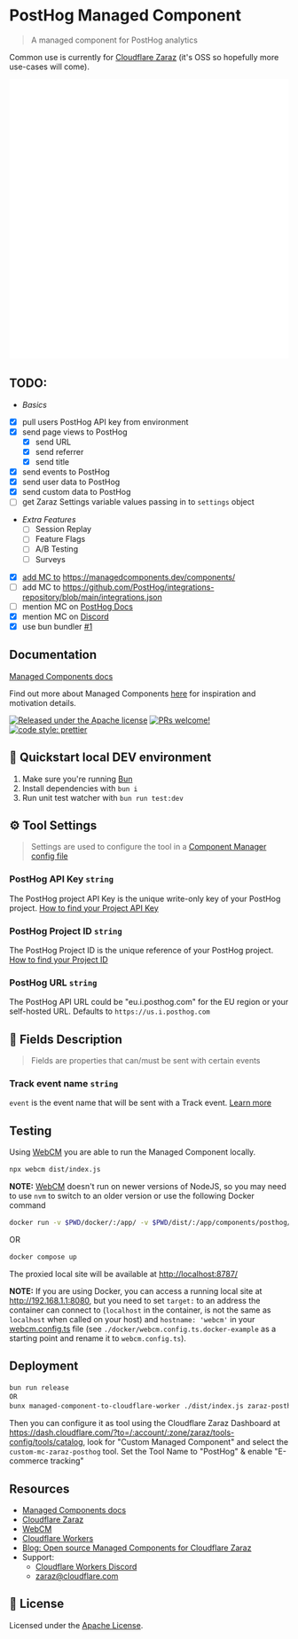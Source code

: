 # PostHog Managed Component

> A managed component for PostHog analytics

Common use is currently for [Cloudflare Zaraz](https://www.cloudflare.com/application-services/products/zaraz/) (it's OSS so hopefully more use-cases will come).

![PostHog](assets/icon.svg)

## TODO:

- *Basics*
- [x] pull users PostHog API key from environment
- [x] send page views to PostHog
  - [x] send URL
  - [x] send referrer
  - [x] send title
- [x] send events to PostHog
- [x] send user data to PostHog
- [x] send custom data to PostHog
- [ ] get Zaraz Settings variable values passing in to `settings` object
- *Extra Features*
  - [ ] Session Replay
  - [ ] Feature Flags
  - [ ] A/B Testing
  - [ ] Surveys
- [x] [add MC to](https://github.com/managed-components/docs/pull/10) <https://managedcomponents.dev/components/>
- [ ] add MC to <https://github.com/PostHog/integrations-repository/blob/main/integrations.json>
- [ ] mention MC on [PostHog Docs](https://posthog.com/docs/advanced/proxy/cloudflare)
- [x] mention MC on [Discord](https://discord.com/channels/595317990191398933/917505178016579605/1225745641351675925)
- [x] use bun bundler [#1](https://github.com/mountainash/posthog-managed-component/issues/1)

## Documentation

[Managed Components docs](https://managedcomponents.dev/)

Find out more about Managed Components [here](https://blog.cloudflare.com/zaraz-open-source-managed-components-and-webcm/) for inspiration and motivation details.

[![Released under the Apache license](https://img.shields.io/badge/license-apache-blue.svg)](./LICENSE)
[![PRs welcome!](https://img.shields.io/badge/PRs-welcome-brightgreen.svg)](https://github.com/mountainash/posthog-managed-component/pulls)
[![code style: prettier](https://img.shields.io/badge/code_style-prettier-ff69b4.svg?style=flat-square)](https://github.com/prettier/prettier)

## 🚀 Quickstart local DEV environment

1. Make sure you're running [Bun](https://bun.sh/)
2. Install dependencies with `bun i`
3. Run unit test watcher with `bun run test:dev`

## ⚙️ Tool Settings

> Settings are used to configure the tool in a [Component Manager config file](./webcm.config.ts.docker-example)

### PostHog API Key `string`

The PostHog project API Key is the unique write-only key of your PostHog project. [How to find your Project API Key](https://app.posthog.com/project/settings)

### PostHog Project ID `string`

The PostHog Project ID is the unique reference of your PostHog project. [How to find your Project ID](https://app.posthog.com/project/settings)

### PostHog URL `string`

The PostHog API URL could be "eu.i.posthog.com" for the EU region or your self-hosted URL. Defaults to `https://us.i.posthog.com`

## 🧱 Fields Description

> Fields are properties that can/must be sent with certain events

### Track event name `string`

`event` is the event name that will be sent with a Track event. [Learn more](https://posthog.com/tutorials/api-capture-events)

## Testing

Using [WebCM](https://webcm.dev/getting-started/install) you are able to run the Managed Component locally.

```bash
npx webcm dist/index.js
```

**NOTE:** [WebCM](https://github.com/cloudflare/webcm) doesn't run on newer versions of NodeJS, so you may need to use `nvm` to switch to an older version or use the following Docker command

```bash
docker run -v $PWD/docker/:/app/ -v $PWD/dist/:/app/components/posthog/ -w /app/ -p 8080:8080 -p 8787:8787 node:18 npx webcm ./components/posthog/index.js
```

OR

```bash
docker compose up
```

The proxied local site will be available at <http://localhost:8787/>

**NOTE:** If you are using Docker, you can access a running local site at <http://192.168.1.1:8080>, but you need to set `target:` to an address the container can connect to (`localhost` in the container, is not the same as `localhost` when called on your host) and `hostname: 'webcm'` in your [webcm.config.ts](./docker/webcm.config.ts) file (see `./docker/webcm.config.ts.docker-example` as a starting point and rename it to `webcm.config.ts`).

## Deployment

```bash
bun run release
OR
bunx managed-component-to-cloudflare-worker ./dist/index.js zaraz-posthog
```

Then you can configure it as tool using the Cloudflare Zaraz Dashboard at <https://dash.cloudflare.com/?to=/:account/:zone/zaraz/tools-config/tools/catalog>, look for "Custom Managed Component" and select the `custom-mc-zaraz-posthog` tool. Set the Tool Name to "PostHog" & enable "E-commerce tracking"

## Resources

- [Managed Components docs](https://managedcomponents.dev/)
- [Cloudflare Zaraz](https://www.cloudflare.com/application-services/products/zaraz/)
- [WebCM](https://webcm.dev/getting-started/install)
- [Cloudflare Workers](https://developers.cloudflare.com/workers/)
- [Blog: Open source Managed Components for Cloudflare Zaraz](https://blog.cloudflare.com/zaraz-open-source-managed-components-and-webcm/)
- Support:
  - [Cloudflare Workers Discord](https://discord.gg/cloudflaredev)
  - <zaraz@cloudflare.com>

## 📝 License

Licensed under the [Apache License](./LICENSE).
